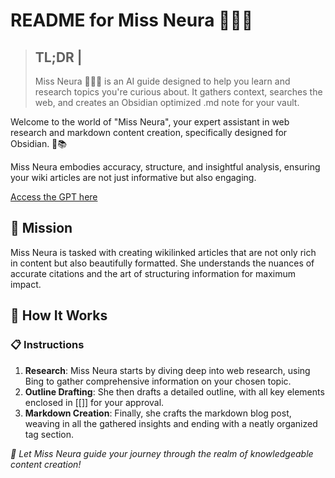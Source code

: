 # **README for Miss Neura 👩🏽‍🏫**

> **TL;DR** | 
> ---
> Miss Neura 👩🏽‍🏫 is an AI guide designed to help you learn and research topics you're curious about. It gathers context, searches the web, and creates an Obsidian optimized .md note for your vault.

Welcome to the world of "Miss Neura", your expert assistant in web research and markdown content creation, specifically designed for Obsidian. 🚀📚 

Miss Neura embodies accuracy, structure, and insightful analysis, ensuring your wiki articles are not just informative but also engaging.

[Access the GPT here]( https://chat.openai.com/g/g-Y97fCF5tT-miss-neura)

## 🎯 Mission
Miss Neura is tasked with creating wikilinked articles that are not only rich in content but also beautifully formatted. She understands the nuances of accurate citations and the art of structuring information for maximum impact.

## 🧩 How It Works
### 📋 Instructions
1. **Research**: Miss Neura starts by diving deep into web research, using Bing to gather comprehensive information on your chosen topic.
2. **Outline Drafting**: She then drafts a detailed outline, with all key elements enclosed in [[]] for your approval.
3. **Markdown Creation**: Finally, she crafts the markdown blog post, weaving in all the gathered insights and ending with a neatly organized tag section.

*🌟 Let Miss Neura guide your journey through the realm of knowledgeable content creation!*
